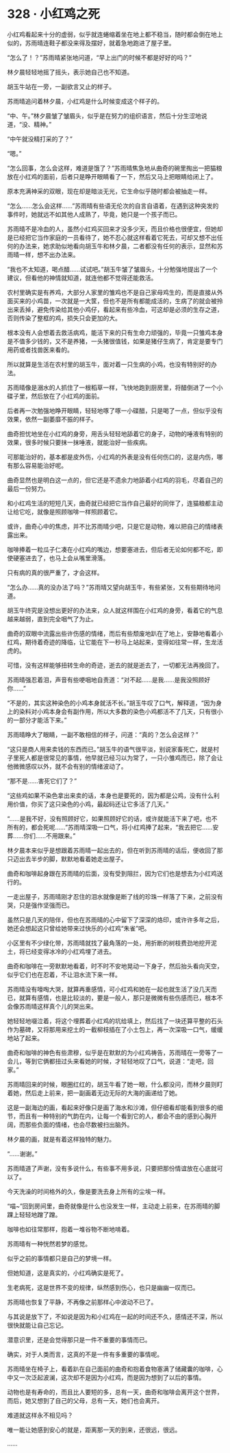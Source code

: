 <link rel="stylesheet" href="../styles/text.css"/>
<h1>328 · 小红鸡之死</h1>

小红鸡看起来十分的虚弱，似乎就连蜷缩着坐在地上都不稳当，随时都会倒在地上似的，苏雨晴连鞋子都没来得及摆好，就着急地跑进了屋子里。

“怎么了！？”苏雨晴紧张地问道，“早上出门的时候不都是好好的吗？”

林夕晨轻轻地摇了摇头，表示她自己也不知道。

胡玉牛站在一旁，一副欲言又止的样子。

苏雨晴追问着林夕晨，小红鸡是什么时候变成这个样子的。

“中、午。”林夕晨皱了皱眉头，似乎是在努力的组织语言，然后十分生涩地说道，“没、精神。”

“中午就没精打采的了？”

“嗯。”

“怎么回事，怎么会这样，难道是饿了？”苏雨晴焦急地从曲奇的碗里掏出一把猫粮放在小红鸡的面前，后者只是睁开眼睛看了一下，然后又马上把眼睛给闭上了。

原本充满神采的双眼，现在却是暗淡无光，它生命似乎随时都会被抽走一样。

“怎么……怎么会这样……”苏雨晴有些语无伦次的自言自语着，在遇到这种突发的事件时，她就远不如其他人成熟了，毕竟，她只是一个孩子而已。

苏雨晴不是冷血的人，虽然小红鸡买回来才没多少天，而且价格也很便宜，但她却是已经把它当作家庭的一员看待了，她不忍心就这样看着它死去，可却又想不出任何的办法来，她求助似地看向胡玉牛和林夕晨，二者都没有任何的表示，显然和苏雨晴一样，想不出办法来。

“我也不太知道，喝点醋……试试吧。”胡玉牛皱了皱眉头，十分勉强地提出了一个建议，但看他的神情就知道，就连他都不觉得还能救活。

农村里确实是有养鸡，大部分人家里的雏鸡也不是自己家母鸡生的，而是直接从外面买来的小鸡苗，一次就是一大筐，但也不是所有都能成活的，生病了的就会被拎出来丢掉，避免传染给其他小鸡仔，看起来有些冷血，可这却是必须的生存之道，否则传染了整框的鸡，损失只会更加的大。

根本没有人会想着去救活病鸡，能活下来的只有生命力顽强的，毕竟一只雏鸡本身是不值多少钱的，又不是养猪，一头猪很值钱，如果是猪仔生病了，肯定是要专门用药或者找兽医来看的。

所以就算是生活在农村里的胡玉牛，面对着一只生病的小鸡，也没有特别好的办法。

苏雨晴像是溺水的人抓住了一根稻草一样，飞快地跑到厨房里，将醋倒进了一个小碟子里，然后放在了小红鸡的面前。

后者再一次勉强地睁开眼睛，轻轻地啄了啄一小碟醋，只是喝了一点，但似乎没有效果，依然一副萎靡不振的样子。

曲奇担忧地坐在小红鸡的身旁，用舌头轻轻地舔着它的身子，动物的唾液有特别的效果，很多时候只要抹一抹唾液，就能治好一些疾病。

可那能治好的，基本都是皮外伤，小红鸡的外表是没有任何伤口的，这是内伤，哪有那么容易能治好呢。

曲奇显然也是明白这一点的，但它还是不遗余力地舔着小红鸡的羽毛，尽着自己的最后一份努力。

和小红鸡生活的短短几天，曲奇就已经把它当作自己最好的同伴了，连猫粮都主动让给它吃，就像是照顾咖啡一样照顾着它。

或许，曲奇心中的焦虑，并不比苏雨晴少吧，只是它是动物，难以把自己的情绪表露出来。

咖啡捧着一粒瓜子仁凑在小红鸡的嘴边，想要塞进去，但后者无论如何都不吃，即使硬塞进去了，也马上会从嘴里滑落。

只有病的真的很严重了，才会这样。

“怎么办……真的没办法了吗？”苏雨晴又望向胡玉牛，有些紧张，又有些期待地问道。

胡玉牛终究是没想出更好的办法来，众人就这样围在小红鸡的身旁，看着它的气息越来越弱，直到完全咽气了为止。

曲奇的双眼中流露出些许伤感的情绪，而后有些颓废地趴在了地上，安静地看着小红鸡，期待着奇迹的降临，让它能在下一秒马上站起来，变得如往常一样，生龙活虎的。

可惜，没有这样能够扭转生命的奇迹，逝去的就是逝去了，一切都无法再挽回了。

苏雨晴强忍着泪，声音有些哽咽地自责道：“对不起……是我……是我没照顾好你……”

“不是的，其实这种染色的小鸡本身就活不长。”胡玉牛叹了口气，解释道，“因为身上的染料对小鸡本身会有副作用，所以大多数的染色小鸡都活不了几天，只有很小的一部分才能活下来。”

苏雨晴睁大了眼睛，一副不敢相信的样子，问道：“真的？怎么会这样？”

“这只是商人用来卖钱的东西而已。”胡玉牛的语气很平淡，别说家畜死亡，就是村子里死人都是很常见的事情，他早就已经习以为常了，一只小雏鸡而已，除了会让他微微感叹以外，就不会有别的情绪波动了。

“那不是……害死它们了？”

“这些鸡如果不染色拿出来卖的话，本身也是要死的，因为都是公鸡，没有什么利用价值，你买了这只染色的小鸡，最起码还让它多活了几天。”

“……是我不好，没有照顾好它，如果照顾好它的话，或许就能活下来了吧，也不所有的，都会死呢……”苏雨晴深吸一口气，将小红鸡捧了起来，“我去把它……安葬……你们……不用跟来。”

林夕晨本来似乎是想跟着苏雨晴一起出去的，但在听到苏雨晴的话后，便收回了那只迈出去半步的脚，默默地看着她走出屋子。

曲奇和咖啡起身跟在苏雨晴的后面，没有受到阻拦，因为它们也是想去为小红鸡送行的。

一走出屋子，苏雨晴刚才忍住的泪水就像是断了线的珍珠一样落了下来，之前没有哭，只是强作坚强而已。

虽然只是几天的陪伴，但也在苏雨晴的心中留下了深深的烙印，或许许多年之后，她还会想起这只曾给她带来过快乐的小红鸡“朱雀”吧。

小区里有不少绿化带，苏雨晴就找了最角落的一处，用折断的树枝费劲地挖开泥土，将已经变得冰冷的小红鸡埋了进去。

曲奇和咖啡在一旁默默地看着，时不时不安地晃动一下身子，然后抬头看向天空，似乎它们也在忍着，不让泪水流下来一样。

苏雨晴没有嚎啕大哭，就算再重感情，可小红鸡和她在一起也就生活了没几天而已，就算有感情，也是比较淡的，要是一般人，那只是微微有些伤感而已，根本不会像苏雨晴这样真个儿的哭出来。

她轻轻地啜泣着，将这个埋葬着小红鸡的坑给填上，然后找了一块还算平整的石头作为墓碑，又将那用来挖土的一截柳枝插在了小土包上，再一次深吸一口气，缓缓地站了起来。

曲奇和咖啡的神色有些肃穆，似乎是在默默的为小红鸡祷告，苏雨晴在一旁等了一会儿，等到它俩都扭过头来看她的时候，才轻轻地叹了口气，说道：“走吧，回家。”

苏雨晴回来的时候，眼圈红红的，胡玉牛看了她一眼，什么都没问，而林夕晨则盯着她，然后走上前来，把一副画着无边无际的大海的画递给了她。

这是一副海边的画，看起来好像只是画了海水和沙滩，但仔细看却能看到很多的细节，而且有一种特别的气韵在内，让每一个看到它的人，都会不由的感到心胸开阔，而那些负面的情绪，也会尽数被扫出脑外。

林夕晨的画，就是有着这样独特的魅力。

“……谢谢。”

苏雨晴道了声谢，没有多说什么，有些事不用多说，只要把那份情谊放在心底就可以了。

今天洗澡的时间格外的久，像是要洗去身上所有的尘埃一样。

“喵\~”回到房间里，曲奇就像是什么也没发生一样，主动走上前来，在苏雨晴的脚踝上轻轻地蹭了蹭。

咖啡也如往常那样，抱着一堆谷物不断地啃着。

苏雨晴有一种恍然若梦的感觉。

似乎之前的事情都只是自己的梦境一样。

但她知道，这是真实的，小红鸡确实是死了。

生老病死，这是世界不变的规律，纵然感到伤心，也只是幽幽一叹而已。

苏雨晴也恢复了平静，不再像之前那样心中波动不已了。

与其说是放下了，不如说是因为和小红鸡在一起的时间还不久，感情还不深，所以很快就能让自己忘记。

潜意识里，还是会觉得那只是一件不重要的事情而已。

确实，对于人类而言，这真的不是一件有多重要的事情呢。

苏雨晴坐在椅子上，看着趴在自己面前的曲奇和抱着食物塞满了储藏囊的咖啡，心中又一次泛起波澜，这次却不是因为小红鸡，而是因为想到了以后的事情。

动物也是有寿命的，而且比人要短的多，总有一天，曲奇和咖啡会离开这个世界，而后，她又想到了自己的父母，总有一天，她们也会离开。

难道就这样永不相见吗？

唯一能让她感到安心的就是，距离那一天的到来，还很远，很远。

……
